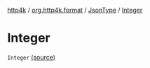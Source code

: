 [http4k](../../index.md) / [org.http4k.format](../index.md) / [JsonType](index.md) / [Integer](./-integer.md)

# Integer

`Integer` [(source)](https://github.com/http4k/http4k/blob/master/http4k-core/src/main/kotlin/org/http4k/format/Json.kt#L80)